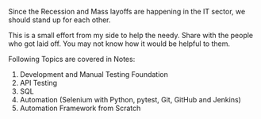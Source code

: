 Since the Recession and Mass layoffs are happening in the IT sector, we should stand up for each other.

This is a small effort from my side to help the needy. Share with the people who got laid off. You may not know how it would be helpful to them.

Following Topics are covered in Notes:

1.	Development and Manual Testing Foundation
2.	API Testing
3.	SQL
4.	Automation (Selenium with Python, pytest, Git, GitHub and Jenkins)
5.	Automation Framework from Scratch
